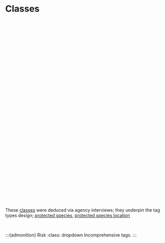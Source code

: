 
# Classes

<br>

<script src="../_static/js/pages/classes.js" type="text/javascript"></script>
<div id="container0002" style="height: 545px; width: 890px;  margin: 0 auto"></div>

<br>

These <a href="https://github.com/prml-0004/library/blob/master/src/02-model/performance/02-classes.md#preliminary" target="_blank">classes</a> were deduced via agency interviews; they underpin the tag types design; <a href="https://github.com/prml-0004/library/tree/master/data/species" target="_blank">protected species</a>, <a href="https://github.com/prml-0004/library/blob/master/src/02-model/performance/02-classes.md#places" target="_blank">protected species location</a>

<br>

:::{admonition} Risk
:class: dropdown
Incomprehensive tags.
:::


<br>
<br>

<br>
<br>

<br>
<br>

<br>
<br>
